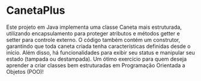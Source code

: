 # CanetaPlus
Este projeto em Java implementa uma classe Caneta mais estruturada, utilizando encapsulamento para proteger atributos e métodos getter e setter para controle externo. O código também contém um construtor, garantindo que toda caneta criada tenha características definidas desde o início. Além disso, há funcionalidades para exibir seu status e manipular seu estado (tampada ou destampada). Um ótimo exercício para quem deseja aprender a criar classes bem estruturadas em Programação Orientada a Objetos (POO)!

